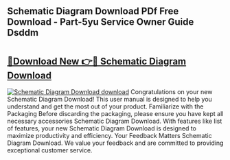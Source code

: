 ## Schematic Diagram Download PDf Free Download - Part-5yu Service Owner Guide Dsddm

# <h2><a href="http://dfmi6u.blite.top/?on=Schematic+Diagram+Download">🔗Download New 👉🔴 Schematic Diagram Download</a></h2>

[![Schematic Diagram Download download](https://i.imgur.com/lujVjoI.png)](http://dfmi6u.blite.top/?on=Schematic+Diagram+Download)
Congratulations on your new Schematic Diagram Download! This user manual is designed to help you understand and get the most out of your product. Familiarize with the Packaging Before discarding the packaging, please ensure you have kept all necessary accessories Schematic Diagram Download. With features like list of features, your new Schematic Diagram Download is designed to maximize productivity and efficiency. Your Feedback Matters Schematic Diagram Download. We value your feedback and are committed to providing exceptional customer service.
